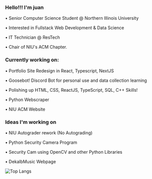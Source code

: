 ### Hello!!! I'm juan 
<p> • Senior Computer Science Student @ Northern Illinois University </p>
<p> • Interested in Fullstack Web Development & Data Science </p>
<p> • IT Technician @ ResTech </p>
<p> • Chair of NIU's ACM Chapter. </p>

### Currently working on: 
<p> • Portfolio Site Redesign in React, Typescript, NextJS </p>
<p> • Goosebot! Discord Bot for personal use and data collection learning </p>
<p> • Polishing up HTML, CSS, ReactJS, TypeScript, SQL, C++ Skills! </p>
<p> • Python Webscraper </p>
<p> • NIU ACM Website </p>

### Ideas I'm working on
<p> • NIU Autograder rework (No Autograding) </p>
<p> • Python Security Camera Program </p>
<p> • Security Cam using OpenCV and other Python Libraries </p>
<p> • DekalbMusic Webpage </p>

![Top Langs](https://github-readme-stats.vercel.app/api/top-langs/?username=JuanLopez2004&layout=compact&theme=dark&langs_count=10&exclude_repo=466Project,AmericanFootballApp,NIUQBhandbook,GroceryAppList)
